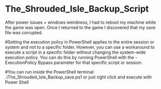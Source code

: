 # The_Shrouded_Isle_Backup_Script
After  power issues + windows weirdness, I had to reboot my machine while the game was open. Once I returned to the game I discovered that my save file was corrupted.


#Setting the execution policy in PowerShell applies to the entire session or system and not to a specific folder. However, you can use a workaround to execute a script in a specific folder without changing the system-wide execution policy. You can do this by running PowerShell with the -ExecutionPolicy Bypass parameter for that specific script or session.

#You can run inside the PowerShell terminal: .\The_Shrouded_Isle_Backup_save.ps1
or just right click and execute with Power Shell
